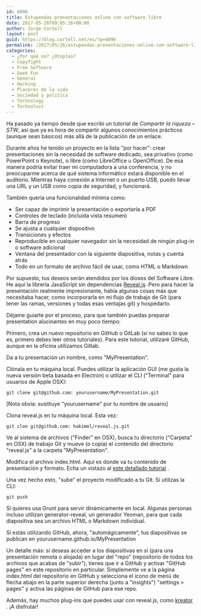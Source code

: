 ```yaml
---
id: 6096
title: Estupendas presentaciones online con software libre
date: 2017-05-26T09:05:16+00:00
author: Jorge Cortell
layout: post
guid: https://blog.cortell.net/es/?p=6096
permalink: /2017/05/26/estupendas-presentaciones-online-con-software-libre/
categories:
  - ¿Por qué no? ¿Utopías?
  - Copyfight
  - Free Software
  - Geek Fun
  - General
  - Hacking
  - Placeres de la vida
  - Sociedad y polí­tica
  - Technology
  - Technolust
---
```

Ha pasado ya tiempo desde que escribí un tutorial de _Compartir la riqueza – STW_, así que ya es hora de compartir algunos conocimientos prácticos (aunque sean básicos) más allá de la publicación de un enlace.

Durante años he tenido un proyecto en la lista "por hacer": crear presentaciones sin la necesidad de software dedicado, sea privativo (como PowerPoint o Keynote), o libre (como LibreOffice u OpenOffice). De esa manera podría evitar traer mi computadora a una conferencia, y no preocuparme acerca de qué sistema informático estará disponible en el auditorio. Mientras haya conexión a Internet o un puerto USB, puedo llevar una URL y un USB como copia de seguridad, y funcionará.

También quería una funcionalidad mínima como:

<li style="list-style-type: none">
  <ul>
    <li>
      Ser capaz de imprimir la presentación o exportarla a PDF
    </li>
    <li>
      Controles de teclado (incluida vista resumen)
    </li>
    <li>
      Barra de progreso
    </li>
    <li>
      Se ajusta a cualquier dispositivo
    </li>
    <li>
      Transiciones y efectos
    </li>
    <li>
      Reproducible en cualquier navegador sin la necesidad de ningún plug-in o software adicional
    </li>
    <li>
      Ventana del presentador con la siguiente diapositiva, notas y cuenta atrás
    </li>
    <li>
      Todo en un formato de archivo fácil de usar, como HTML o Markdown
    </li>
  </ul>
</li>

Por supuesto, tus deseos serán atendidos por los dioses del Software Libre. He aquí la librería JavaScript sin dependencias  [Reveal.js](https://github.com/hakimel/reveal.js) .Pero para hacer la presentación realmente impresionante, había algunas cosas más que necesitaba hacer, como incorporarla en mi flujo de trabajo de Git (para tener las ramas, versiones y todas esas ventajas git) y hospedarlo.

Déjame guiarte por el proceso, para que también puedas preparar presentation alucinantes en muy poco tiempo:

Primero, crea un nuevo repositorio en GitHub o GitLab (si no sabes lo que es, primero debes leer otros tutoriales). Para este tutorial, utilizaré GitHub, aunque en la oficina utilizamos Gitlab.

Da a tu presentación un nombre, como "MyPresentation".

Clónala en tu máquina local. Puedes utilizar la aplicación GUI (me gusta la nueva versión beta basada en Electron) o utilizar el CLI ("Terminal" para usuarios de Apple OSX):

 `git clone git@github.com: yourusername/MyPresentation.git`
  
[Nota obvia: sustituye "yourusername" por tu nombre de usuario]

Clona reveal.js en tu máquina local. Esta vez:
  
 `git clon git@github.com: hakimel/reveal.js.git` 

Ve al sistema de archivos ("Finder" en OSX), busca tu directorio ("Carpeta" en OSX) de trabajo Git y mueve (o copia) el contenido del directorio "reveal.js" a la carpeta "MyPresentation".

Modifica el archivo index.html. Aquí es donde va tu contenido de presentación y formato. Echa un vistazo al  [este detallado tutorial](https://github.com/hakimel/reveal.js) .

Una vez hecho esto, "sube" el proyecto modificado a tu Git. Si utilizas la CLI:
  
 `git push` 

Si quieres usa Grunt para servir dinámicamente en local. Algunas personas incluso utilizan generator-reveal, un generador Yeoman, para que cada diapositiva sea un archivo HTML o Markdown individual.

Si estás utilizando GitHub, ahora, "automágicamente", tus diapositivas se publican en yourusername.github.io/MyPresentation

Un detalle más: si deseas acceder a los diapositivas en sí (para una presentación remota o alojada) en lugar del "repo" (repositorio de todos los archivos que acabas de "subir"), tienes que ir a GitHub y activar "GitHub pages" en este repositorio en particular. Simplemente ve a la página index.html del repositorio en GitHub y selecciona el ícono de menú de flecha abajo en la parte superior derecha (junto a "insights") "settings > pages" y activa las páginas de GitHub para ese repo.

Además, hay muchos plug-ins que puedes usar con reveal.js, como  [kreator](https://github.com/hakimel/reveal.js/wiki/Plugins,-Tools-and-Hardware) . ¡A disfrutar!